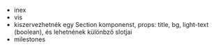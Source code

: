 - inex
- vis
- kiszervezhetnék egy Section komponenst, props: title, bg, light-text (boolean), és lehetnének különbző slotjai
- milestones